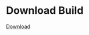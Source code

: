 
# Download Build
[Download](https://github.com/Carmelosmexy1/Wampus-Internal-Updated/releases/tag/Download)











































































